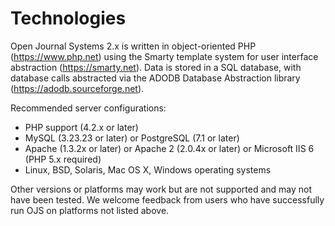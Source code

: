 # Technologies

Open Journal Systems 2.x is written in object-oriented PHP (https://www.php.net) using the Smarty template system for user interface abstraction (https://smarty.net). Data is stored in a SQL database, with database calls abstracted via the ADODB Database Abstraction library (https://adodb.sourceforge.net).

Recommended server configurations:

- PHP support (4.2.x or later)
- MySQL (3.23.23 or later) or PostgreSQL (7.1 or later)
- Apache (1.3.2x or later) or Apache 2 (2.0.4x or later) or Microsoft IIS 6 (PHP 5.x required)
- Linux, BSD, Solaris, Mac OS X, Windows operating systems

Other versions or platforms may work but are not supported and may not have been tested. We welcome feedback from users who have successfully run OJS on platforms not listed above.